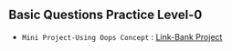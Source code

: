 ## Basic Questions Practice Level-0

* `Mini Project-Using Oops Concept` : [Link-Bank Project](./1_BankOperationsWithOopsMiniProj.py)
